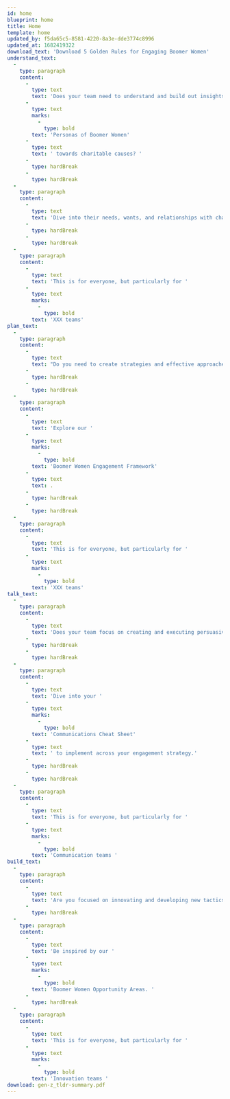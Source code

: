 ```yaml
---
id: home
blueprint: home
title: Home
template: home
updated_by: f5da65c5-8581-4220-8a3e-dde3774c8996
updated_at: 1682419322
download_text: 'Download 5 Golden Rules for Engaging Boomer Women'
understand_text:
  -
    type: paragraph
    content:
      -
        type: text
        text: 'Does your team need to understand and build out insights rooted in the '
      -
        type: text
        marks:
          -
            type: bold
        text: 'Personas of Boomer Women'
      -
        type: text
        text: ' towards charitable causes? '
      -
        type: hardBreak
      -
        type: hardBreak
  -
    type: paragraph
    content:
      -
        type: text
        text: 'Dive into their needs, wants, and relationships with charities.'
      -
        type: hardBreak
      -
        type: hardBreak
  -
    type: paragraph
    content:
      -
        type: text
        text: 'This is for everyone, but particularly for '
      -
        type: text
        marks:
          -
            type: bold
        text: 'XXX teams'
plan_text:
  -
    type: paragraph
    content:
      -
        type: text
        text: "Do you need to create strategies and effective approaches for influencing behaviour at different stages of Boomer Women's involvement with your cause? "
      -
        type: hardBreak
      -
        type: hardBreak
  -
    type: paragraph
    content:
      -
        type: text
        text: 'Explore our '
      -
        type: text
        marks:
          -
            type: bold
        text: 'Boomer Women Engagement Framework'
      -
        type: text
        text: .
      -
        type: hardBreak
      -
        type: hardBreak
  -
    type: paragraph
    content:
      -
        type: text
        text: 'This is for everyone, but particularly for '
      -
        type: text
        marks:
          -
            type: bold
        text: 'XXX teams'
talk_text:
  -
    type: paragraph
    content:
      -
        type: text
        text: 'Does your team focus on creating and executing persuasive messages and communications to drive actions? '
      -
        type: hardBreak
      -
        type: hardBreak
  -
    type: paragraph
    content:
      -
        type: text
        text: 'Dive into your '
      -
        type: text
        marks:
          -
            type: bold
        text: 'Communications Cheat Sheet'
      -
        type: text
        text: ' to implement across your engagement strategy.'
      -
        type: hardBreak
      -
        type: hardBreak
  -
    type: paragraph
    content:
      -
        type: text
        text: 'This is for everyone, but particularly for '
      -
        type: text
        marks:
          -
            type: bold
        text: 'Communication teams '
build_text:
  -
    type: paragraph
    content:
      -
        type: text
        text: 'Are you focused on innovating and developing new tactics and approaches designed to appeal most strongly to Boomer Women and their attitudes towards charitable support? '
      -
        type: hardBreak
  -
    type: paragraph
    content:
      -
        type: text
        text: 'Be inspired by our '
      -
        type: text
        marks:
          -
            type: bold
        text: 'Boomer Women Opportunity Areas. '
      -
        type: hardBreak
  -
    type: paragraph
    content:
      -
        type: text
        text: 'This is for everyone, but particularly for '
      -
        type: text
        marks:
          -
            type: bold
        text: 'Innovation teams '
download: gen-z_tldr-summary.pdf
---
```

